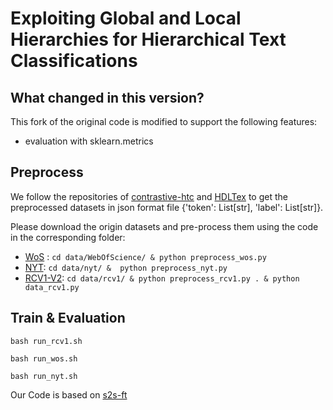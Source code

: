 # Exploiting Global and Local Hierarchies for Hierarchical Text Classifications

## What changed in this version?
This fork of the original code is modified to support the following features:
- evaluation with sklearn.metrics


## Preprocess

We follow the  repositories  of [contrastive-htc](https://github.com/wzh9969/contrastive-htc) and [HDLTex](https://github.com/kk7nc/HDLTex) to get the preprocessed datasets in json format file {'token': List[str], 'label': List[str]}.

Please download the origin datasets and pre-process them using the code in the corresponding folder:

+ [WoS](https://github.com/kk7nc/HDLTex) : `cd data/WebOfScience/ & python preprocess_wos.py`
+ [NYT](https://catalog.ldc.upenn.edu/LDC2008T19): `cd data/nyt/ &  python preprocess_nyt.py`
+ [RCV1-V2](https://github.com/ductri/reuters_loader): `cd data/rcv1/ & python preprocess_rcv1.py . & python data_rcv1.py`

## Train & Evaluation

``` shell
bash run_rcv1.sh

bash run_wos.sh

bash run_nyt.sh
```


Our Code is based on [s2s-ft](https://github.com/microsoft/unilm/tree/master/s2s-ft)
